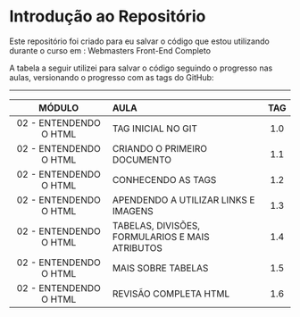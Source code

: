 # Introdução ao Repositório
Este repositório foi criado para eu salvar o código que estou utilizando durante o curso em : Webmasters Front-End Completo 



<p>A tabela a seguir utilizei para salvar o código seguindo o progresso nas aulas, versionando o progresso com as tags do GitHub:<p>

----------------------------------------------------------

MÓDULO | AULA | TAG
:---------: | :----- | :---: |
02 - ENTENDENDO O HTML | TAG INICIAL NO GIT| 1.0
02 - ENTENDENDO O HTML | CRIANDO O PRIMEIRO DOCUMENTO  | 1.1
02 - ENTENDENDO O HTML | CONHECENDO AS TAGS | 1.2
02 - ENTENDENDO O HTML | APENDENDO A UTILIZAR LINKS E IMAGENS | 1.3 
02 - ENTENDENDO O HTML | TABELAS, DIVISÕES, FORMULARIOS E MAIS ATRIBUTOS | 1.4
02 - ENTENDENDO O HTML | MAIS SOBRE TABELAS | 1.5
02 - ENTENDENDO O HTML | REVISÃO COMPLETA HTML | 1.6